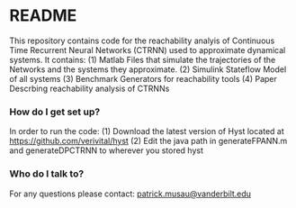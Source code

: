 # README #

This repository contains code for the reachability analyis of Continuous Time Recurrent Neural Networks (CTRNN) used to approximate dynamical systems.
It contains:
(1) Matlab Files that simulate the trajectories of the Networks and the systems they approximate.
(2) Simulink Stateflow Model of all systems
(3) Benchmark Generators for reachability tools 
(4) Paper Descrbing reachability analysis of CTRNNs


### How do I get set up? ###

In order to run the code:
(1) Download the latest version of Hyst located at https://github.com/verivital/hyst
(2) Edit the java path in generateFPANN.m and generateDPCTRNN to wherever you stored hyst

### Who do I talk to? ###

For any questions please contact:
patrick.musau@vanderbilt.edu